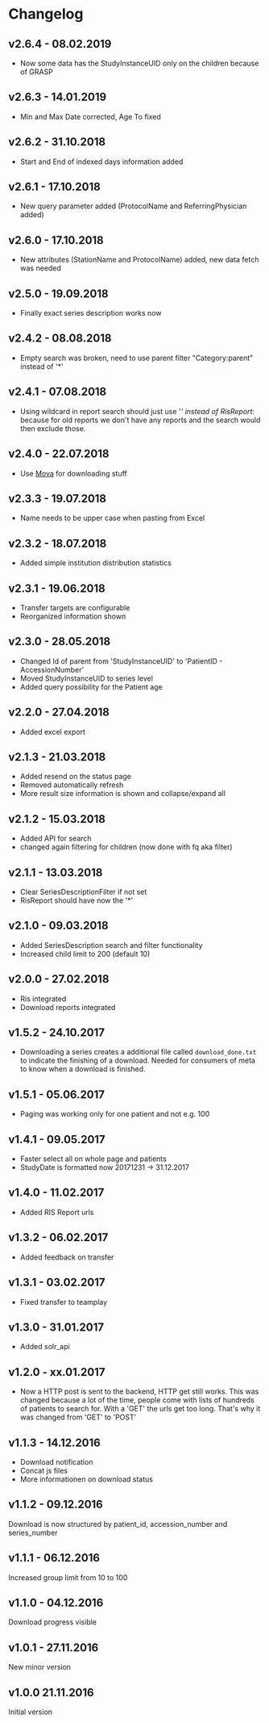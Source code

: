 # Changelog

## v2.6.4 - 08.02.2019
 * Now some data has the StudyInstanceUID only on the children because of GRASP

## v2.6.3 - 14.01.2019
 * Min and Max Date corrected, Age To fixed

## v2.6.2 - 31.10.2018
 * Start and End of indexed days information added

## v2.6.1 - 17.10.2018
 * New query parameter added (ProtocolName and ReferringPhysician added)

## v2.6.0 - 17.10.2018
 * New attributes (StationName and ProtocolName) added, new data fetch was needed

## v2.5.0 - 19.09.2018
 * Finally exact series description works now

## v2.4.2 - 08.08.2018
 * Empty search was broken, need to use parent filter "Category:parent" instead
   of '*'

## v2.4.1 - 07.08.2018
 * Using wildcard in report search should just use '*' instead of RisReport:*
   because for old reports we don't have any reports and the search would then
   exclude those.

## v2.4.0 - 22.07.2018
 * Use [Mova](https://github.com/joshy/mova) for downloading stuff

## v2.3.3 - 19.07.2018
 * Name needs to be upper case when pasting from Excel

## v2.3.2 - 18.07.2018
 * Added simple institution distribution statistics

## v2.3.1 - 19.06.2018
 * Transfer targets are configurable
 * Reorganized information shown

## v2.3.0 - 28.05.2018
 * Changed Id of parent from 'StudyInstanceUID' to 'PatientID - AccessionNumber'
 * Moved StudyInstanceUID to series level
 * Added query possibility for the Patient age

## v2.2.0 - 27.04.2018
 * Added excel export

## v2.1.3 - 21.03.2018
 * Added resend on the status page
 * Removed automatically refresh
 * More result size information is shown and collapse/expand all

## v2.1.2 - 15.03.2018
 * Added API for search
 * changed again filtering for children (now done with fq aka filter)

## v2.1.1 - 13.03.2018
 * Clear SeriesDescriptionFilter if not set
 * RisReport should have now the '*'

## v2.1.0 - 09.03.2018
 * Added SeriesDescription search and filter functionality
 * Increased child limit to 200 (default 10)

## v2.0.0 - 27.02.2018
 * Ris integrated
 * Download reports integrated

## v1.5.2 - 24.10.2017
 * Downloading a series creates a additional file called `download_done.txt`
   to indicate the finishing of a download. Needed for consumers of meta to
   know when a download is finished.

## v1.5.1 - 05.06.2017
 * Paging was working only for one patient and not e.g. 100

## v1.4.1 - 09.05.2017
 * Faster select all on whole page and patients
 * StudyDate is formatted now 20171231 -> 31.12.2017

## v1.4.0 - 11.02.2017
 * Added RIS Report urls

## v1.3.2 - 06.02.2017
 * Added feedback on transfer

## v1.3.1 - 03.02.2017
 * Fixed transfer to teamplay

## v1.3.0 - 31.01.2017
 * Added solr_api

## v1.2.0 - xx.01.2017
 * Now a HTTP post is sent to the backend, HTTP get still works. This was
   changed because a lot of the time, people come with lists of hundreds of
   patients to search for. With a 'GET' the urls get too long. That's why
   it was changed from 'GET' to 'POST'

## v1.1.3 - 14.12.2016
 * Download notification
 * Concat js files
 * More informationen on download status

## v1.1.2 - 09.12.2016
Download is now structured by patient_id, accession_number and series_number

## v1.1.1 - 06.12.2016
Increased group limit from 10 to 100

## v1.1.0 - 04.12.2016
Download progress visible

## v1.0.1 - 27.11.2016
New minor version

## v1.0.0 21.11.2016
Initial version